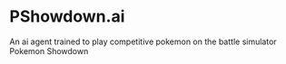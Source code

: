# PShowdown.ai
An ai agent trained to play competitive pokemon on the battle simulator Pokemon Showdown
